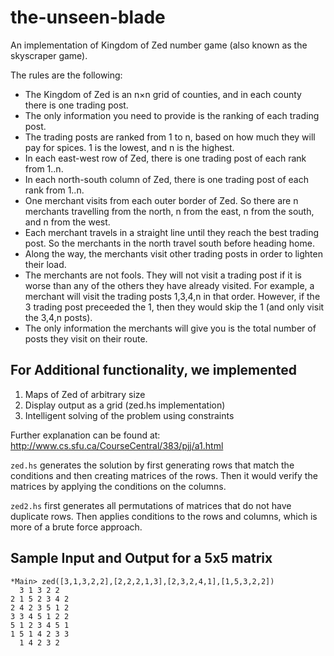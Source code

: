 # the-unseen-blade

An implementation of Kingdom of Zed number game (also known as the skyscraper game).

The rules are the following:
- The Kingdom of Zed is an n×n grid of counties, and in each county there is one trading post.
- The only information you need to provide is the ranking of each trading post.
- The trading posts are ranked from 1 to n, based on how much they will pay for spices. 1 is the lowest, and n is the highest.
- In each east-west row of Zed, there is one trading post of each rank from 1..n.
- In each north-south column of Zed, there is one trading post of each rank from 1..n.
- One merchant visits from each outer border of Zed. So there are n merchants travelling from the north, n from the east, n from the south, and n from the west.
- Each merchant travels in a straight line until they reach the best trading post. So the merchants in the north travel south before heading home.
- Along the way, the merchants visit other trading posts in order to lighten their load. 
- The merchants are not fools. They will not visit a trading post if it is worse than any of the others they have already visited. For example, a merchant will visit the trading posts 1,3,4,n in that order. However, if the 3 trading post preceeded the 1, then they would skip the 1 (and only visit the 3,4,n posts).
- The only information the merchants will give you is the total number of posts they visit on their route.

## For Additional functionality, we implemented 
1. Maps of Zed of arbitrary size
2. Display output as a grid (zed.hs implementation)
3. Intelligent solving of the problem using constraints

Further explanation can be found at: http://www.cs.sfu.ca/CourseCentral/383/pjj/a1.html

`zed.hs` generates the solution by first generating rows that match the conditions and then creating matrices of the rows.
Then it would verify the matrices by applying the conditions on the columns. 

`zed2.hs` first generates all permutations of matrices that do not have duplicate rows. Then applies conditions to the rows and columns, which is more of a brute force approach.

## Sample Input and Output for a 5x5 matrix
```
*Main> zed([3,1,3,2,2],[2,2,2,1,3],[2,3,2,4,1],[1,5,3,2,2])
  3 1 3 2 2
2 1 5 2 3 4 2
2 4 2 3 5 1 2
3 3 4 5 1 2 2
5 1 2 3 4 5 1
1 5 1 4 2 3 3
  1 4 2 3 2
```

